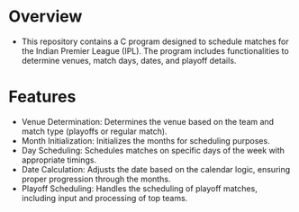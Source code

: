 # Overview<br>
* This repository contains a C program designed to schedule matches for the Indian Premier League (IPL). The program includes functionalities to determine venues, match days, dates, and playoff details.

# Features<br>
* Venue Determination: Determines the venue based on the team and match type (playoffs or regular match).
* Month Initialization: Initializes the months for scheduling purposes.
* Day Scheduling: Schedules matches on specific days of the week with appropriate timings.
* Date Calculation: Adjusts the date based on the calendar logic, ensuring proper progression through the months.
* Playoff Scheduling: Handles the scheduling of playoff matches, including input and processing of top teams.
